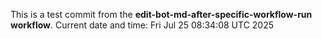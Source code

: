 This is a test commit from the **edit-bot-md-after-specific-workflow-run workflow**.
Current date and time: Fri Jul 25 08:34:08 UTC 2025
